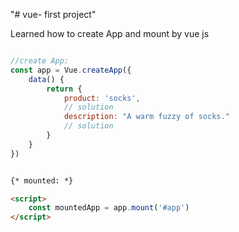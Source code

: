 "# vue- first project"

Learned how to create App and mount by vue js

```js

//create App: 
const app = Vue.createApp({
    data() {
        return {
            product: 'socks',
            // solution
            description: "A warm fuzzy of socks."
            // solution
        }
    }
})

```

```html

{* mounted: *}

<script>
    const mountedApp = app.mount('#app')
</script>


```





